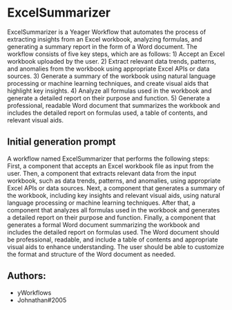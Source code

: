
# ExcelSummarizer

ExcelSummarizer is a Yeager Workflow that automates the process of extracting insights from an Excel workbook, analyzing formulas, and generating a summary report in the form of a Word document. The workflow consists of five key steps, which are as follows: 1) Accept an Excel workbook uploaded by the user. 2) Extract relevant data trends, patterns, and anomalies from the workbook using appropriate Excel APIs or data sources. 3) Generate a summary of the workbook using natural language processing or machine learning techniques, and create visual aids that highlight key insights. 4) Analyze all formulas used in the workbook and generate a detailed report on their purpose and function. 5) Generate a professional, readable Word document that summarizes the workbook and includes the detailed report on formulas used, a table of contents, and relevant visual aids.
## Initial generation prompt
A workflow named ExcelSummarizer that performs the following steps: First, a component that accepts an Excel workbook file as input from the user. Then, a component that extracts relevant data from the input workbook, such as data trends, patterns, and anomalies, using appropriate Excel APIs or data sources. Next, a component that generates a summary of the workbook, including key insights and relevant visual aids, using natural language processing or machine learning techniques. After that, a component that analyzes all formulas used in the workbook and generates a detailed report on their purpose and function. Finally, a component that generates a formal Word document summarizing the workbook and includes the detailed report on formulas used. The Word document should be professional, readable, and include a table of contents and appropriate visual aids to enhance understanding. The user should be able to customize the format and structure of the Word document as needed.

## Authors: 
- yWorkflows
- Johnathan#2005
        